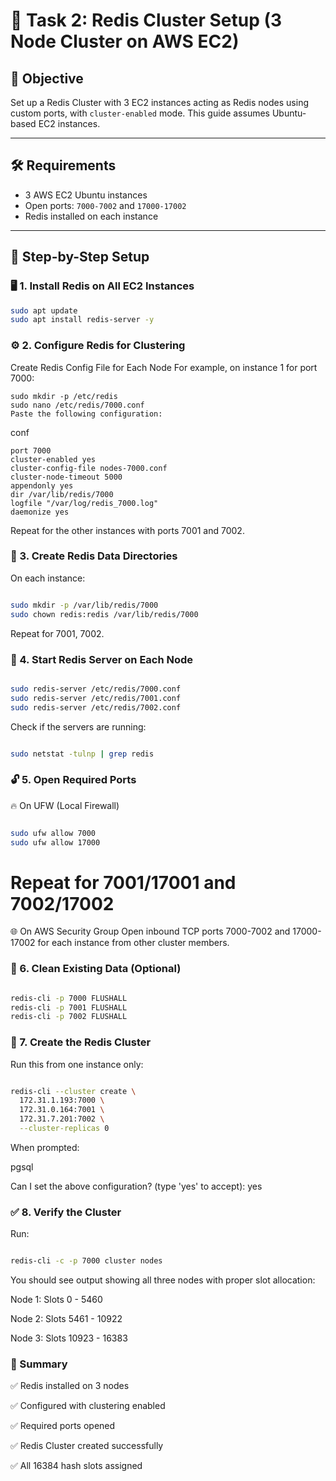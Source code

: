 # 🚀 Task 2: Redis Cluster Setup (3 Node Cluster on AWS EC2)

## 📌 Objective
Set up a Redis Cluster with 3 EC2 instances acting as Redis nodes using custom ports, with `cluster-enabled` mode. This guide assumes Ubuntu-based EC2 instances.

---

## 🛠️ Requirements

- 3 AWS EC2 Ubuntu instances
- Open ports: `7000-7002` and `17000-17002`
- Redis installed on each instance

---

## 🧩 Step-by-Step Setup

### 🖥️ 1. Install Redis on All EC2 Instances
```bash
sudo apt update
sudo apt install redis-server -y
```
### ⚙️ 2. Configure Redis for Clustering
Create Redis Config File for Each Node
For example, on instance 1 for port 7000:

```
sudo mkdir -p /etc/redis
sudo nano /etc/redis/7000.conf
Paste the following configuration:
```
conf
```
port 7000
cluster-enabled yes
cluster-config-file nodes-7000.conf
cluster-node-timeout 5000
appendonly yes
dir /var/lib/redis/7000
logfile "/var/log/redis_7000.log"
daemonize yes
```
Repeat for the other instances with ports 7001 and 7002.

### 📁 3. Create Redis Data Directories
On each instance:

```bash

sudo mkdir -p /var/lib/redis/7000
sudo chown redis:redis /var/lib/redis/7000
```
Repeat for 7001, 7002.

### 🚀 4. Start Redis Server on Each Node
```bash

sudo redis-server /etc/redis/7000.conf
sudo redis-server /etc/redis/7001.conf
sudo redis-server /etc/redis/7002.conf
```
Check if the servers are running:

```bash

sudo netstat -tulnp | grep redis
```

### 🔓 5. Open Required Ports
🔥 On UFW (Local Firewall)
```bash

sudo ufw allow 7000
sudo ufw allow 17000
```

# Repeat for 7001/17001 and 7002/17002
🌐 On AWS Security Group
Open inbound TCP ports 7000-7002 and 17000-17002 for each instance from other cluster members.

### 🧹 6. Clean Existing Data (Optional)
```bash

redis-cli -p 7000 FLUSHALL
redis-cli -p 7001 FLUSHALL
redis-cli -p 7002 FLUSHALL
```

### 🧱 7. Create the Redis Cluster
Run this from one instance only:

```bash

redis-cli --cluster create \
  172.31.1.193:7000 \
  172.31.0.164:7001 \
  172.31.7.201:7002 \
  --cluster-replicas 0
```
When prompted:

pgsql

Can I set the above configuration? (type 'yes' to accept): yes

### ✅ 8. Verify the Cluster
Run:

```bash

redis-cli -c -p 7000 cluster nodes

```
You should see output showing all three nodes with proper slot allocation:

Node 1: Slots 0 - 5460

Node 2: Slots 5461 - 10922

Node 3: Slots 10923 - 16383

### 📝 Summary
✅ Redis installed on 3 nodes

✅ Configured with clustering enabled

✅ Required ports opened

✅ Redis Cluster created successfully

✅ All 16384 hash slots assigned

